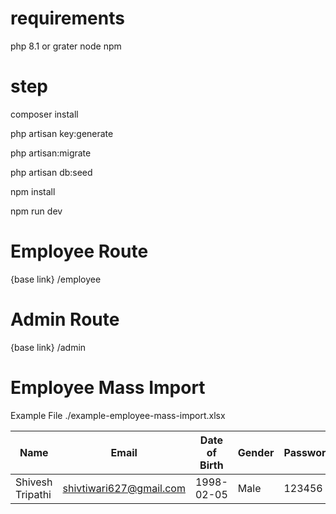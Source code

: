 # requirements

php 8.1 or grater
node
npm

# step

composer install

php artisan key:generate

php artisan:migrate

php artisan db:seed

npm install

npm run dev

# Employee Route

{base link} /employee

# Admin Route

{base link} /admin

# Employee Mass Import

Example File ./example-employee-mass-import.xlsx

| Name             | Email                   | Date of Birth | Gender | Password | Is Manager |
| ---------------- | ----------------------- | ------------- | ------ | -------- | ---------- |
| Shivesh Tripathi | shivtiwari627@gmail.com | 1998-02-05    | Male   | 123456   | No         |
